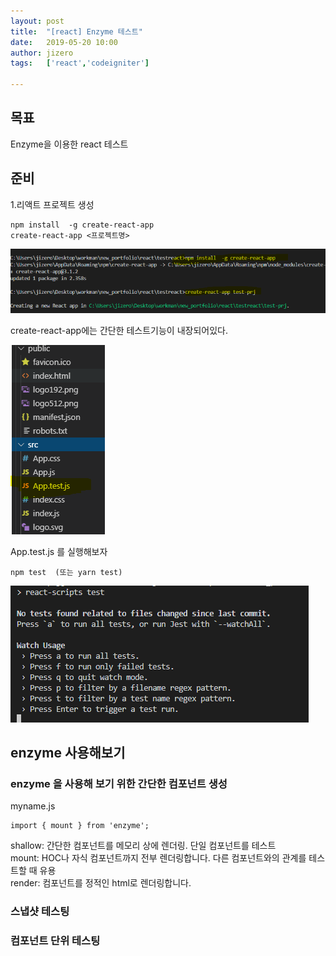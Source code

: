 ```yaml
---
layout: post
title:  "[react] Enzyme 테스트"
date:   2019-05-20 10:00
author: jizero
tags:	['react','codeigniter']

---
```


## 목표
Enzyme을 이용한 react 테스트
## 준비
1.리액트 프로젝트 생성

```
npm install  -g create-react-app
create-react-app <프로젝트명>

```
<img src="/assets/img/201909/reacttest1.png" >


create-react-app에는 간단한 테스트기능이 내장되어있다.

<img src="/assets/img/201909/reacttest2.png" >

App.test.js 를 실행해보자
```
npm test  (또는 yarn test)

```
<img src="/assets/img/201909/reacttest3.png" >




## enzyme 사용해보기 
### enzyme 을 사용해 보기 위한 간단한 컴포넌트 생성

myname.js


```
import { mount } from 'enzyme';

```

shallow: 간단한 컴포넌트를 메모리 상에 렌더링. 단일 컴포넌트를 테스트 <br />
mount: HOC나 자식 컴포넌트까지 전부 렌더링합니다. 다른 컴포넌트와의 관계를 테스트할 때 유용 <br />
render: 컴포넌트를 정적인 html로 렌더링합니다. 



### 스냅샷 테스팅
### 컴포넌트 단위 테스팅